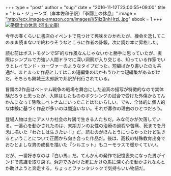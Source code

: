 +++
type = "post"
author = "sugi"
date = "2016-11-12T23:00:55+09:00"
title = "トム・ジョーンズ（岸本佐和子訳）『拳闘士の休息』"
image = "http://ecx.images-amazon.com/images/I/51IzBnhHrzL.jpg"
ebook = 1
+++
<a href="http://www.amazon.co.jp/exec/obidos/ASIN/B00Y832N8M/chezsugi-22/ref=nosim/" name="amazletlink" target="_blank"><img src="http://ecx.images-amazon.com/images/I/51IzBnhHrzL.jpg" alt="拳闘士の休息 (河出文庫)" class="alignleft" /></a>

今年の春くらいに書店のイベントで見つけて興味をひかれたが、機会を逸してこのまま読まないで終わりそうなところに作者の訃報。次に読む本に昇格した。

読む前はポストモダンでSF的な作風なんじゃないかと勝手に思っていたが、実際はシンプルで力強い人間ドラマに深い洞察が入り交じる、知っている作家でいうとレイモンド・カーヴァーのようなタイプだった。短編ばかり書いたのも共通だ。まとまった作品としてはこの短編集のほかもうひとつ短編集があるだけだ。そちらも舞城王太郎訳で邦訳が刊行されている。

冒頭の2作品はベトナム戦争の戦場を舞台にした迫真の描写が特徴的なので実体験だろうと思ったが、入隊はしたもののボクシングの試合で受けた外傷からてんかんになって除隊しベトナムにいったことはないらしい。でも、全体的に個人的な体験に基づく作品が多いのは間違いない。それが寡作の理由のひとつだろう。

登場人物は主にアメリカ社会の片隅で生きる人たちだ。みな何かが欠落している。一番心を動かされたのは、末期ガンの女性の治療の過程や苦痛、死までを丹念に描いた『わたしは生きたい！』だ。読むのがほんとうにつらかったけど生きるということについて正面から向き合った作品だ。後は、高校の特殊教育出身でおひとよしな男の成長を描いた『シルエット』もユーモラスで暖かくていい。

だが、一番好きなのは『白い馬』だ。てんかんの発作で記憶喪失になった男がインドで意識を取り戻す。浜辺でみかけた死にかけの馬に深く心を動かされなんとか助けようと奔走する。ちょっとファンタジックで気持ちいい物語だ。
